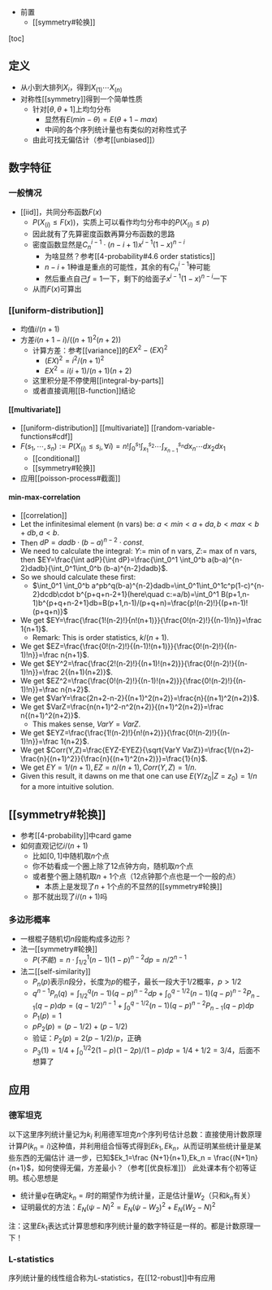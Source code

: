- 前置
  - [[symmetry#轮换]]

[toc]
## 定义
- 从小到大排列$X_i$，得到$X_{(1)}\cdots X_{(n)}$
- 对称性[[symmetry]]得到一个简单性质
  - 针对$[\theta,\theta+1]$上均匀分布
    - 显然有$E (min-\theta)=E(\theta+1-max)$
    - 中间的各个序列统计量也有类似的对称性式子
  - 由此可找无偏估计（参考[[unbiased]]）
## 数字特征
### 一般情况
- [[iid]]，共同分布函数$F(x)$
    - $P(X_{(i)}\le F(x))$，实质上可以看作均匀分布中的$P(X_{(i)}\le p)$
    - 因此就有了先算密度函数再算分布函数的思路
    - 密度函数显然是$C_n^{i-1}\cdot (n-i+1)x^{i-1}(1-x)^{n-i}$
      - 为啥显然？参考[[4-probability#4.6 order statistics]]
      - $n-i+1$种谁是重点的可能性，其余的有$C_n^{i-1}$种可能
      - 然后重点自己$f=1$一下，剩下的给面子$x^{i-1}(1-x)^{n-i}$一下
    - 从而$F(x)$可算出
### [[uniform-distribution]]
- 均值$i/(n+1)$
- 方差$i(n+1-i)/((n+1)^2(n+2))$
  - 计算方差：参考[[variance]]的$EX^2 - (EX)^2$
    - $(EX)^2 = i^2/(n+1)^2$
    - $EX^2 = i(i+1)/(n+1)(n+2)$
  - 这里积分是不停使用[[integral-by-parts]]
  - 或者直接调用[[B-function]]结论
#### [[multivariate]]
- [[uniform-distribution]] [[multivariate]] [[random-variable-functions#cdf]]
- $F(s_1,\cdots,s_n):=P(X_{(i)}\le s_i,\forall i)=n!\int_0^{s_1}\int_{x_1}^{s_2}\cdots\int_{x_{n-1}}^{s_n}dx_n\cdots dx_2 dx_1$
  - [[conditional]]
  - [[symmetry#轮换]]
- 应用[[poisson-process#截面]]
#### min-max-correlation
- [[correlation]]
- Let the infinitesimal element (n vars) be: $a<min<a+da, b<max<b+db, a<b$.
- Then $dP=dadb\cdot (b-a)^{n-2}\cdot const$.
- We need to calculate the integral: $Y:=$ min of n vars, $Z:=$ max of n vars, then $EY=\frac{\int adP}{\int dP}=\frac{\int_0^1 \int_0^b a(b-a)^{n-2}dadb}{\int_0^1\int_0^b (b-a)^{n-2}dadb}$.
- So we should calculate these first:
  - $\int_0^1 \int_0^b a^pb^q(b-a)^{n-2}dadb=\int_0^1\int_0^1c^p(1-c)^{n-2}dcdb\cdot b^{p+q+n-2+1}(here\quad c:=a/b)=\int_0^1 B(p+1,n-1)b^{p+q+n-2+1}db=B(p+1,n-1)/(p+q+n)=\frac{p!(n-2)!}{(p+n-1)!(p+q+n)}$
- We get $EY=\frac{\frac{1!(n-2)!}{n!(n+1)}}{\frac{0!(n-2)!}{(n-1)!n}}=\frac 1{n+1}$.
  - Remark: This is order statistics, $k/(n+1)$.
- We get $EZ=\frac{\frac{0!(n-2)!}{(n-1)!(n+1)}}{\frac{0!(n-2)!}{(n-1)!n}}=\frac n{n+1}$.
- We get $EY^2=\frac{\frac{2!(n-2)!}{(n+1)!(n+2)}}{\frac{0!(n-2)!}{(n-1)!n}}=\frac 2{(n+1)(n+2)}$.
- We get $EZ^2=\frac{\frac{0!(n-2)!}{(n-1)!(n+2)}}{\frac{0!(n-2)!}{(n-1)!n}}=\frac n{n+2}$.
- We get $VarY=\frac{2n+2-n-2}{(n+1)^2(n+2)}=\frac{n}{(n+1)^2(n+2)}$.
- We get $VarZ=\frac{n(n+1)^2-n^2(n+2)}{(n+1)^2(n+2)}=\frac n{(n+1)^2(n+2)}$.
  - This makes sense, $VarY=VarZ$.
- We get $EYZ=\frac{\frac{1!(n-2)!}{n!(n+2)}}{\frac{0!(n-2)!}{(n-1)!n}}=\frac 1{n+2}$.
- We get $Corr(Y,Z)=\frac{EYZ-EYEZ}{\sqrt{VarY VarZ}}=\frac{1/(n+2)-\frac{n}{(n+1)^2}}{\frac{n}{(n+1)^2(n+2)}}=\frac{1}{n}$.
- We get $EY=1/(n+1),EZ=n/(n+1), Corr(Y,Z)=1/n$.
- Given this result, it dawns on me that one can use $E(Y/z_0|Z=z_0)=1/n$ for a more intuitive solution.
## [[symmetry#轮换]]
- 参考[[4-probability]]中card game
- 如何直观记忆$i/(n+1)$
  - 比如$[0,1]$中随机取$n$个点
  - 你不妨看成一个圈上除了12点钟方向，随机取$n$个点
  - 或者整个圈上随机取$n+1$个点（12点钟那个点也是一个一般的点）
    - 本质上是发现了$n+1$个点的不显然的[[symmetry#轮换]]
  - 那不就出现了$i/(n+1)$吗
### 多边形概率
- 一根棍子随机切$n$段能构成多边形？
- 法一[[symmetry#轮换]]
  - $P(不能) = n\cdot \int_{1/2}^1 (n-1) (1-p)^{n-2}dp = n / 2^{n-1}$
- 法二[[self-similarity]]
  - $P_n(p)$表示$n$段分，长度为$p$的棍子，最长一段大于$1/2$概率，$p>1/2$
  - $q^{n-1}P_n(q)=\int_{1/2}^q (n-1)(q-p)^{n-2}dp + \int_0^{q-1/2} (n-1)(q-p)^{n-2} P_{n-1}(q-p)dp=(q-1/2)^{n-1}+ \int_0^{q-1/2} (n-1)(q-p)^{n-2} P_{n-1}(q-p)dp$
  - $P_1(p)=1$
  - $pP_2(p)=(p-1/2) + (p-1/2)$
  - 验证：$P_2(p)=2(p-1/2)/p$，正确
  - $P_3(1)=1/4 +\int_0^{1/2} 2(1-p)(1-2p)/(1-p)dp=1/4+1/2=3/4$，后面不想算了
## 应用
### 德军坦克
以下这里序列统计量记为$k_i$
利用德军坦克$n$个序列号估计总数：直接使用计数原理计算$P(k_n=i)$这种值，并利用组合恒等式得到$Ek_1,Ek_n$，从而证明某些统计量是某些东西的无偏估计
进一步，已知$Ek_1=\frac {N+1}{n+1},Ek_n = \frac{(N+1)n}{n+1}$，如何使得无偏，方差最小？（参考[[优良标准]]）
此处课本有个初等证明。核心思想是
- 统计量$\psi$在确定$k_n=l$时的期望作为统计量，正是估计量$W_2$（只和$k_n$有关）
- 证明最优的方法：$E_N(\psi-N)^2=E_N(\psi-W_2)^2+E_N(W_2-N)^2$

注：这里$Ek_1$表达式计算思想和序列统计量的数字特征是一样的。都是计数原理一下！
### L-statistics
序列统计量的线性组合称为L-statistics，在[[12-robust]]中有应用